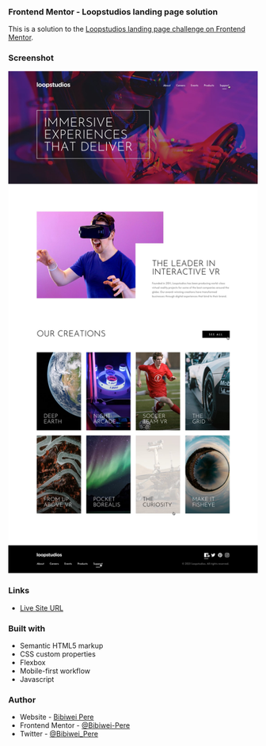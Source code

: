 ### Frontend Mentor - Loopstudios landing page solution

This is a solution to the [Loopstudios landing page challenge on Frontend Mentor](https://www.frontendmentor.io/challenges/loopstudios-landing-page-N88J5Onjw). 

### Screenshot

<img src="/design/active-states.jpg" />

### Links

- [Live Site URL](https://Loopstudios001.netlify.app)

### Built with

- Semantic HTML5 markup
- CSS custom properties
- Flexbox
- Mobile-first workflow
- Javascript

### Author

- Website - [Bibiwei Pere](https://perebibiwei.netlify.app)
- Frontend Mentor - [@Bibiwei-Pere](https://www.frontendmentor.io/profile/Bibiwei-Pere)
- Twitter - [@Bibiwei_Pere](https://www.twitter.com/Bibiwei_Pere)
